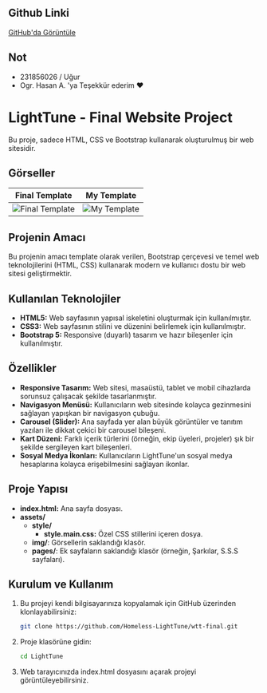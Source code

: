 ## Github Linki

[GitHub'da Görüntüle](https://github.com/Homeless-LightTune/wtt-final)

## Not

- 231856026 / Uğur
- Ogr. Hasan A. 'ya Teşekkür ederim ❤️

# LightTune - Final Website Project

Bu proje, sadece HTML, CSS ve Bootstrap kullanarak oluşturulmuş bir web sitesidir.

## Görseller

| Final Template | My Template |
--------------- | --------------
<img src="https://i.ibb.co/khQpjf3/Final-Template.jpg" alt="Final Template" border="0"/> | <img src="https://i.ibb.co/k4tV958/My-Template.png" alt="My Template" border="0"/>


## Projenin Amacı

Bu projenin amacı template olarak verilen, Bootstrap çerçevesi ve temel web teknolojilerini (HTML, CSS) kullanarak modern ve kullanıcı dostu bir web sitesi geliştirmektir.

## Kullanılan Teknolojiler

- **HTML5:** Web sayfasının yapısal iskeletini oluşturmak için kullanılmıştır.
- **CSS3:** Web sayfasının stilini ve düzenini belirlemek için kullanılmıştır.
- **Bootstrap 5:** Responsive (duyarlı) tasarım ve hazır bileşenler için kullanılmıştır.

## Özellikler

- **Responsive Tasarım:** Web sitesi, masaüstü, tablet ve mobil cihazlarda sorunsuz çalışacak şekilde tasarlanmıştır.
- **Navigasyon Menüsü:** Kullanıcıların web sitesinde kolayca gezinmesini sağlayan yapışkan bir navigasyon çubuğu.
- **Carousel (Slider):** Ana sayfada yer alan büyük görüntüler ve tanıtım yazıları ile dikkat çekici bir carousel bileşeni.
- **Kart Düzeni:** Farklı içerik türlerini (örneğin, ekip üyeleri, projeler) şık bir şekilde sergileyen kart bileşenleri.
- **Sosyal Medya İkonları:** Kullanıcıların LightTune'un sosyal medya hesaplarına kolayca erişebilmesini sağlayan ikonlar.

## Proje Yapısı

- **index.html:** Ana sayfa dosyası.
- **assets/**
  - **style/**
    - **style.main.css:** Özel CSS stillerini içeren dosya.
  - **img/**: Görsellerin saklandığı klasör.
  - **pages/**: Ek sayfaların saklandığı klasör (örneğin, Şarkılar, S.S.S sayfaları).

## Kurulum ve Kullanım

1. Bu projeyi kendi bilgisayarınıza kopyalamak için GitHub üzerinden klonlayabilirsiniz:
   ```bash
   git clone https://github.com/Homeless-LightTune/wtt-final.git
   ```

2. Proje klasörüne gidin:
   ```bash
   cd LightTune
   ```
   
3. Web tarayıcınızda index.html dosyasını açarak projeyi görüntüleyebilirsiniz.
